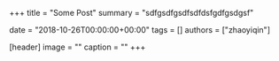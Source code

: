 +++
title = "Some Post"
summary = "sdfgsdfgsdfsdfdsfgdfgsdgsf"

date = "2018-10-26T00:00:00+00:00"
tags = []
authors = ["zhaoyiqin"]

[header]
image = ""
caption = ""
+++
